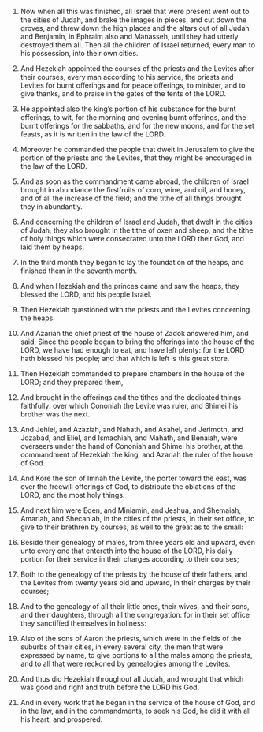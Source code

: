 1. Now when all this was finished, all Israel that were present went
out to the cities of Judah, and brake the images in pieces, and cut
down the groves, and threw down the high places and the altars out of
all Judah and Benjamin, in Ephraim also and Manasseh, until they had
utterly destroyed them all. Then all the children of Israel returned,
every man to his possession, into their own cities.

2. And Hezekiah appointed the courses of the priests and the Levites
after their courses, every man according to his service, the priests
and Levites for burnt offerings and for peace offerings, to minister,
and to give thanks, and to praise in the gates of the tents of the
LORD.

3. He appointed also the king’s portion of his substance for the
burnt offerings, to wit, for the morning and evening burnt offerings,
and the burnt offerings for the sabbaths, and for the new moons, and
for the set feasts, as it is written in the law of the LORD.

4. Moreover he commanded the people that dwelt in Jerusalem to give
the portion of the priests and the Levites, that they might be
encouraged in the law of the LORD.

5. And as soon as the commandment came abroad, the children of
Israel brought in abundance the firstfruits of corn, wine, and oil,
and honey, and of all the increase of the field; and the tithe of all
things brought they in abundantly.

6. And concerning the children of Israel and Judah, that dwelt in
the cities of Judah, they also brought in the tithe of oxen and sheep,
and the tithe of holy things which were consecrated unto the LORD
their God, and laid them by heaps.

7. In the third month they began to lay the foundation of the heaps,
and finished them in the seventh month.

8. And when Hezekiah and the princes came and saw the heaps, they
blessed the LORD, and his people Israel.

9. Then Hezekiah questioned with the priests and the Levites
concerning the heaps.

10. And Azariah the chief priest of the house of Zadok answered him,
and said, Since the people began to bring the offerings into the house
of the LORD, we have had enough to eat, and have left plenty: for the
LORD hath blessed his people; and that which is left is this great
store.

11. Then Hezekiah commanded to prepare chambers in the house of the
LORD; and they prepared them,

12. And brought in the offerings and
the tithes and the dedicated things faithfully: over which Cononiah
the Levite was ruler, and Shimei his brother was the next.

13. And Jehiel, and Azaziah, and Nahath, and Asahel, and Jerimoth,
and Jozabad, and Eliel, and Ismachiah, and Mahath, and Benaiah, were
overseers under the hand of Cononiah and Shimei his brother, at the
commandment of Hezekiah the king, and Azariah the ruler of the house
of God.

14. And Kore the son of Imnah the Levite, the porter toward the
east, was over the freewill offerings of God, to distribute the
oblations of the LORD, and the most holy things.

15. And next him were Eden, and Miniamin, and Jeshua, and Shemaiah,
Amariah, and Shecaniah, in the cities of the priests, in their set
office, to give to their brethren by courses, as well to the great as
to the small:

16. Beside their genealogy of males, from three years
old and upward, even unto every one that entereth into the house of
the LORD, his daily portion for their service in their charges
according to their courses;

17. Both to the genealogy of the priests
by the house of their fathers, and the Levites from twenty years old
and upward, in their charges by their courses;

18. And to the
genealogy of all their little ones, their wives, and their sons, and
their daughters, through all the congregation: for in their set office
they sanctified themselves in holiness:

19. Also of the sons of
Aaron the priests, which were in the fields of the suburbs of their
cities, in every several city, the men that were expressed by name, to
give portions to all the males among the priests, and to all that were
reckoned by genealogies among the Levites.

20. And thus did Hezekiah throughout all Judah, and wrought that
which was good and right and truth before the LORD his God.

21. And in every work that he began in the service of the house of
God, and in the law, and in the commandments, to seek his God, he did
it with all his heart, and prospered.